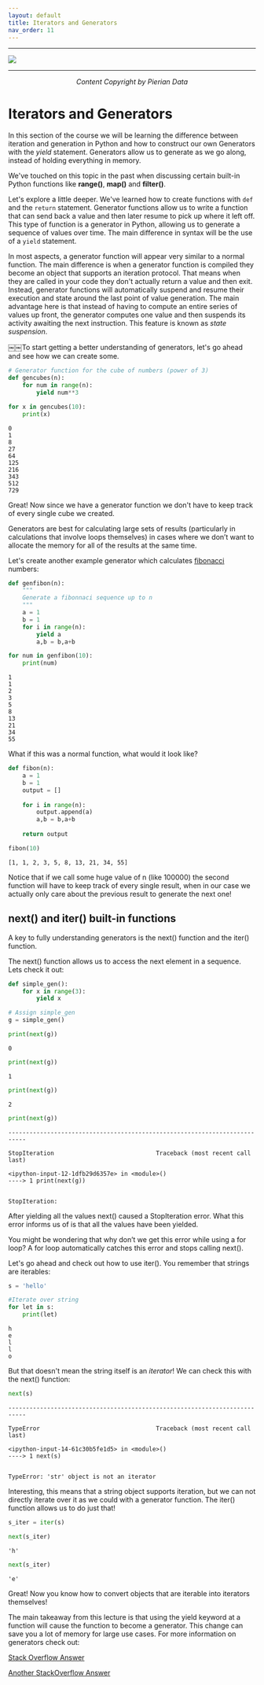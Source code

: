 ```yaml
---
layout: default
title: Iterators and Generators
nav_order: 11
---
```

___

<a href='https://www.udemy.com/user/joseportilla/'><img src='../Pierian_Data_Logo.png'/></a>
___
<center><em>Content Copyright by Pierian Data</em></center>

# Iterators and Generators

In this section of the course we will be learning the difference between iteration and generation in Python and how to construct our own Generators with the *yield* statement. Generators allow us to generate as we go along, instead of holding everything in memory. 

We've touched on this topic in the past when discussing certain built-in Python functions like **range()**, **map()** and **filter()**.

Let's explore a little deeper. We've learned how to create functions with <code>def</code> and the <code>return</code> statement. Generator functions allow us to write a function that can send back a value and then later resume to pick up where it left off. This type of function is a generator in Python, allowing us to generate a sequence of values over time. The main difference in syntax will be the use of a <code>yield</code> statement.

In most aspects, a generator function will appear very similar to a normal function. The main difference is when a generator function is compiled they become an object that supports an iteration protocol. That means when they are called in your code they don't actually return a value and then exit. Instead, generator functions will automatically suspend and resume their execution and state around the last point of value generation. The main advantage here is that instead of having to compute an entire series of values up front, the generator computes one value and then suspends its activity awaiting the next instruction. This feature is known as *state suspension*.


￼￼To start getting a better understanding of generators, let's go ahead and see how we can create some.


```python
# Generator function for the cube of numbers (power of 3)
def gencubes(n):
    for num in range(n):
        yield num**3
```


```python
for x in gencubes(10):
    print(x)
```

    0
    1
    8
    27
    64
    125
    216
    343
    512
    729
    

Great! Now since we have a generator function we don't have to keep track of every single cube we created.

Generators are best for calculating large sets of results (particularly in calculations that involve loops themselves) in cases where we don’t want to allocate the memory for all of the results at the same time. 

Let's create another example generator which calculates [fibonacci](https://en.wikipedia.org/wiki/Fibonacci_number) numbers:


```python
def genfibon(n):
    """
    Generate a fibonnaci sequence up to n
    """
    a = 1
    b = 1
    for i in range(n):
        yield a
        a,b = b,a+b
```


```python
for num in genfibon(10):
    print(num)
```

    1
    1
    2
    3
    5
    8
    13
    21
    34
    55
    

What if this was a normal function, what would it look like?


```python
def fibon(n):
    a = 1
    b = 1
    output = []
    
    for i in range(n):
        output.append(a)
        a,b = b,a+b
        
    return output
```


```python
fibon(10)
```




    [1, 1, 2, 3, 5, 8, 13, 21, 34, 55]



Notice that if we call some huge value of n (like 100000) the second function will have to keep track of every single result, when in our case we actually only care about the previous result to generate the next one!

## next() and iter() built-in functions
A key to fully understanding generators is the next() function and the iter() function.

The next() function allows us to access the next element in a sequence. Lets check it out:


```python
def simple_gen():
    for x in range(3):
        yield x
```


```python
# Assign simple_gen 
g = simple_gen()
```


```python
print(next(g))
```

    0
    


```python
print(next(g))
```

    1
    


```python
print(next(g))
```

    2
    


```python
print(next(g))
```


    ---------------------------------------------------------------------------

    StopIteration                             Traceback (most recent call last)

    <ipython-input-12-1dfb29d6357e> in <module>()
    ----> 1 print(next(g))
    

    StopIteration: 


After yielding all the values next() caused a StopIteration error. What this error informs us of is that all the values have been yielded. 

You might be wondering that why don’t we get this error while using a for loop? A for loop automatically catches this error and stops calling next(). 

Let's go ahead and check out how to use iter(). You remember that strings are iterables:


```python
s = 'hello'

#Iterate over string
for let in s:
    print(let)
```

    h
    e
    l
    l
    o
    

But that doesn't mean the string itself is an *iterator*! We can check this with the next() function:


```python
next(s)
```


    ---------------------------------------------------------------------------

    TypeError                                 Traceback (most recent call last)

    <ipython-input-14-61c30b5fe1d5> in <module>()
    ----> 1 next(s)
    

    TypeError: 'str' object is not an iterator


Interesting, this means that a string object supports iteration, but we can not directly iterate over it as we could with a generator function. The iter() function allows us to do just that!


```python
s_iter = iter(s)
```


```python
next(s_iter)
```




    'h'




```python
next(s_iter)
```




    'e'



Great! Now you know how to convert objects that are iterable into iterators themselves!

The main takeaway from this lecture is that using the yield keyword at a function will cause the function to become a generator. This change can save you a lot of memory for large use cases. For more information on generators check out:

[Stack Overflow Answer](http://stackoverflow.com/questions/1756096/understanding-generators-in-python)

[Another StackOverflow Answer](http://stackoverflow.com/questions/231767/what-does-the-yield-keyword-do-in-python)
